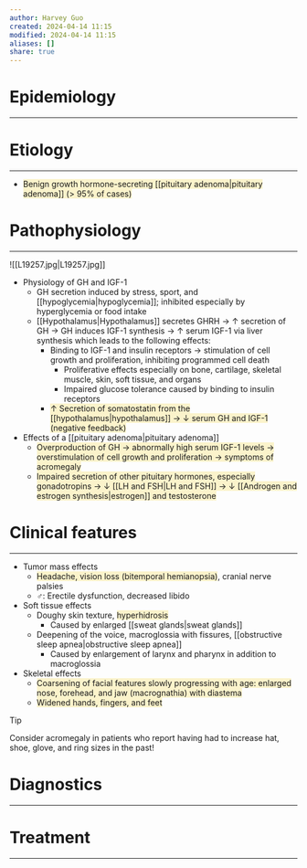 ```yaml
---
author: Harvey Guo
created: 2024-04-14 11:15
modified: 2024-04-14 11:15
aliases: []
share: true
---
```

# Epidemiology
---


# Etiology
---
- <span style="background:rgba(240, 200, 0, 0.2)">Benign growth hormone-secreting [[pituitary adenoma|pituitary adenoma]] (> 95% of cases)</span>

# Pathophysiology
---
![[L19257.jpg|L19257.jpg]]
- Physiology of GH and IGF-1 
	- GH secretion induced by stress, sport, and [[hypoglycemia|hypoglycemia]]; inhibited especially by hyperglycemia or food intake
	- [[Hypothalamus|Hypothalamus]] secretes GHRH → ↑ secretion of GH  → GH induces IGF-1 synthesis → ↑ serum IGF-1 via liver synthesis which leads to the following effects: 
		- Binding to IGF-1 and insulin receptors → stimulation of cell growth and proliferation, inhibiting programmed cell death
			- Proliferative effects especially on bone, cartilage, skeletal muscle, skin, soft tissue, and organs
			- Impaired glucose tolerance caused by binding to insulin receptors
		- <span style="background:rgba(240, 200, 0, 0.2)">↑ Secretion of somatostatin from the [[hypothalamus|hypothalamus]] → ↓ serum GH and IGF-1 (negative feedback)</span>
- Effects of a [[pituitary adenoma|pituitary adenoma]]
	- <span style="background:rgba(240, 200, 0, 0.2)">Overproduction of GH → abnormally high serum IGF-1 levels → overstimulation of cell growth and proliferation → symptoms of acromegaly</span>
	- <span style="background:rgba(240, 200, 0, 0.2)">Impaired secretion of other pituitary hormones, especially gonadotropins → ↓ [[LH and FSH|LH and FSH]] → ↓ [[Androgen and estrogen synthesis|estrogen]] and testosterone</span>

# Clinical features
---
- Tumor mass effects 
	- <span style="background:rgba(240, 200, 0, 0.2)">Headache, vision loss (bitemporal hemianopsia)</span>, cranial nerve palsies
	- ♂: Erectile dysfunction, decreased libido
- Soft tissue effects
	- Doughy skin texture, <span style="background:rgba(240, 200, 0, 0.2)">hyperhidrosis</span>
		- Caused by enlarged [[sweat glands|sweat glands]]
	- Deepening of the voice, macroglossia with fissures, [[obstructive sleep apnea|obstructive sleep apnea]] 
		- Caused by enlargement of larynx and pharynx in addition to macroglossia
- Skeletal effects
	- <span style="background:rgba(240, 200, 0, 0.2)">Coarsening of facial features slowly progressing with age: enlarged nose, forehead, and jaw (macrognathia) with diastema</span>  
	- <span style="background:rgba(240, 200, 0, 0.2)">Widened hands, fingers, and feet </span>

>[!tip] 
>Consider acromegaly in patients who report having had to increase hat, shoe, glove, and ring sizes in the past!
# Diagnostics
---


# Treatment
---

